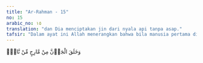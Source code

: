 ```yaml
---
title: "Ar-Rahman - 15"
no: 15
arabic_no: ١٥
translation: "dan Dia menciptakan jin dari nyala api tanpa asap."
tafsir: "Dalam ayat ini Allah menerangkan bahwa bila manusia pertama dijadikan dari tanah, maka jin yang pertama atau iblis berbeda, ia dijadikan dari api (dari nyala api), dari nyala api yang bergabung dengan yang lain; dari nyala api yang berwarna kuningmerah dan kehijau-hijauan. Sebagaimana manusia dijadikan dari tanah yang bermacam-macam. Ayat-ayat tersebut mengingatkan bahwa Adam diciptakan melalui proses yang pertama dari tanah, kemudian lumpur yang dibentuk selanjutnya dari tanah kering seperti tembikar."
---
```


وَخَلَقَ الْجَاۤنَّ مِنْ مَّارِجٍ مِّنْ نَّارٍۚ  
